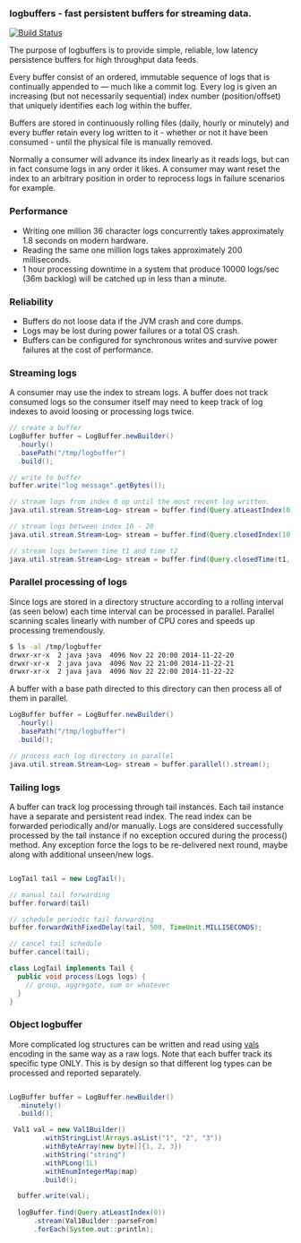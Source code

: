 ### logbuffers - fast persistent buffers for streaming data. 

[![Build Status](https://travis-ci.org/deephacks/logbuffers.svg?branch=master)](https://travis-ci.org/deephacks/logbuffers)

The purpose of logbuffers is to provide simple, reliable, low latency persistence buffers for high throughput data feeds. 

Every buffer consist of an ordered, immutable sequence of logs that is continually appended to — much like a commit log.
Every log is given an increasing (but not necessarily sequential) index number (position/offset) that uniquely identifies each log within the buffer.

Buffers are stored in continuously rolling files (daily, hourly or minutely) and every buffer retain every log written to it - whether or not it have been consumed - until the physical file is manually removed. 

Normally a consumer will advance its index linearly as it reads logs, but can in fact consume logs in any order it likes. A consumer may want reset the index to an arbitrary position in order to reprocess logs in failure scenarios for example.

### Performance

- Writing one million 36 character logs concurrently takes approximately 1.8 seconds on modern hardware.
- Reading the same one million logs takes approximately 200 milliseconds.
- 1 hour processing downtime in a system that produce 10000 logs/sec (36m backlog) will be catched up in less than a minute.


### Reliability

- Buffers do not loose data if the JVM crash and core dumps.
- Logs may be lost during power failures or a total OS crash.
- Buffers can be configured for synchronous writes and survive power failures at the cost of performance.


### Streaming logs

A consumer may use the index to stream logs. A buffer does not track consumed logs so the consumer itself may need to keep track of log indexes to avoid loosing or processing logs twice.

```java
// create a buffer
LogBuffer buffer = LogBuffer.newBuilder()
  .hourly()
  .basePath("/tmp/logbuffer")
  .build();

// write to buffer
buffer.write("log message".getBytes());

// stream logs from index 0 up until the most recent log written.
java.util.stream.Stream<Log> stream = buffer.find(Query.atLeastIndex(0)).stream();

// stream logs between index 10 - 20
java.util.stream.Stream<Log> stream = buffer.find(Query.closedIndex(10, 20)).stream();

// stream logs between time t1 and time t2
java.util.stream.Stream<Log> stream = buffer.find(Query.closedTime(t1, t2)).stream();

```
### Parallel processing of logs

Since logs are stored in a directory structure according to a rolling interval (as seen below) each time interval can be processed in parallel. Parallel scanning scales linearly with number of CPU cores and speeds up processing tremendously.

```sh
$ ls -al /tmp/logbuffer
drwxr-xr-x  2 java java  4096 Nov 22 20:00 2014-11-22-20
drwxr-xr-x  2 java java  4096 Nov 22 21:00 2014-11-22-21
drwxr-xr-x  2 java java  4096 Nov 22 22:00 2014-11-22-22
```

A buffer with a base path directed to this directory can then process all of them in parallel.

```java
LogBuffer buffer = LogBuffer.newBuilder()
  .hourly()
  .basePath("/tmp/logbuffer")
  .build();

// process each log directory in parallel
java.util.stream.Stream<Log> stream = buffer.parallel().stream();
```

### Tailing logs

A buffer can track log processing through tail instances. Each tail instance have a separate and persistent read index. The read index can be forwarded periodically and/or manually. Logs are considered successfully processed by the tail instance if no exception occured during the process() method. Any exception force the logs to be re-delivered next round, maybe along with additional unseen/new logs.


```java

LogTail tail = new LogTail();

// manual tail forwarding
buffer.forward(tail)

// schedule periodic tail forwarding
buffer.forwardWithFixedDelay(tail, 500, TimeUnit.MILLISECONDS);

// cancel tail schedule
buffer.cancel(tail);

class LogTail implements Tail {
  public void process(Logs logs) { 
    // group, aggregate, sum or whatever 
  }
}

```


### Object logbuffer

More complicated log structures can be written and read using [vals](https://github.com/deephacks/vals) encoding in the same way as a raw logs. Note that each buffer track its specific type ONLY. This is by design so that different log types can be processed and reported separately.

```java

LogBuffer buffer = LogBuffer.newBuilder()
  .minutely()
  .build();

 Val1 val = new Val1Builder()
        .withStringList(Arrays.asList("1", "2", "3"))
        .withByteArray(new byte[]{1, 2, 3})
        .withString("string")
        .withPLong(1L)
        .withEnumIntegerMap(map)
        .build();

  buffer.write(val);
  
  logBuffer.find(Query.atLeastIndex(0))
      .stream(Val1Builder::parseFrom)
      .forEach(System.out::println);

```
